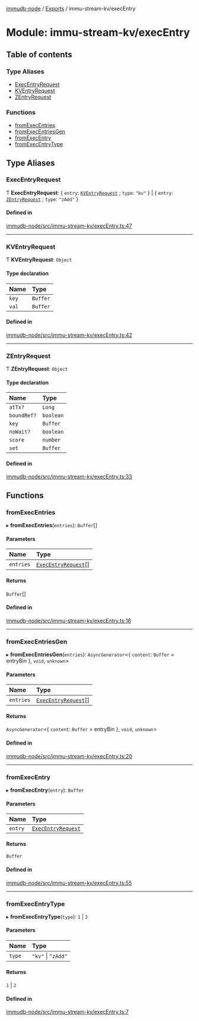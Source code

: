 [immudb-node](../README.md) / [Exports](../modules.md) / immu-stream-kv/execEntry

# Module: immu-stream-kv/execEntry

## Table of contents

### Type Aliases

- [ExecEntryRequest](immu_stream_kv_execEntry.md#execentryrequest)
- [KVEntryRequest](immu_stream_kv_execEntry.md#kventryrequest)
- [ZEntryRequest](immu_stream_kv_execEntry.md#zentryrequest)

### Functions

- [fromExecEntries](immu_stream_kv_execEntry.md#fromexecentries)
- [fromExecEntriesGen](immu_stream_kv_execEntry.md#fromexecentriesgen)
- [fromExecEntry](immu_stream_kv_execEntry.md#fromexecentry)
- [fromExecEntryType](immu_stream_kv_execEntry.md#fromexecentrytype)

## Type Aliases

### ExecEntryRequest

Ƭ **ExecEntryRequest**: { `entry`: [`KVEntryRequest`](immu_stream_kv_execEntry.md#kventryrequest) ; `type`: ``"kv"``  } \| { `entry`: [`ZEntryRequest`](immu_stream_kv_execEntry.md#zentryrequest) ; `type`: ``"zAdd"``  }

#### Defined in

[immudb-node/src/immu-stream-kv/execEntry.ts:47](https://github.com/user3232/node-immu-db/blob/30c0d74/immudb-node/src/immu-stream-kv/execEntry.ts#L47)

___

### KVEntryRequest

Ƭ **KVEntryRequest**: `Object`

#### Type declaration

| Name | Type |
| :------ | :------ |
| `key` | `Buffer` |
| `val` | `Buffer` |

#### Defined in

[immudb-node/src/immu-stream-kv/execEntry.ts:42](https://github.com/user3232/node-immu-db/blob/30c0d74/immudb-node/src/immu-stream-kv/execEntry.ts#L42)

___

### ZEntryRequest

Ƭ **ZEntryRequest**: `Object`

#### Type declaration

| Name | Type |
| :------ | :------ |
| `atTx?` | `Long` |
| `boundRef?` | `boolean` |
| `key` | `Buffer` |
| `noWait?` | `boolean` |
| `score` | `number` |
| `set` | `Buffer` |

#### Defined in

[immudb-node/src/immu-stream-kv/execEntry.ts:33](https://github.com/user3232/node-immu-db/blob/30c0d74/immudb-node/src/immu-stream-kv/execEntry.ts#L33)

## Functions

### fromExecEntries

▸ **fromExecEntries**(`entries`): `Buffer`[]

#### Parameters

| Name | Type |
| :------ | :------ |
| `entries` | [`ExecEntryRequest`](immu_stream_kv_execEntry.md#execentryrequest)[] |

#### Returns

`Buffer`[]

#### Defined in

[immudb-node/src/immu-stream-kv/execEntry.ts:16](https://github.com/user3232/node-immu-db/blob/30c0d74/immudb-node/src/immu-stream-kv/execEntry.ts#L16)

___

### fromExecEntriesGen

▸ **fromExecEntriesGen**(`entries`): `AsyncGenerator`<{ `content`: `Buffer` = entryBin }, `void`, `unknown`\>

#### Parameters

| Name | Type |
| :------ | :------ |
| `entries` | [`ExecEntryRequest`](immu_stream_kv_execEntry.md#execentryrequest)[] |

#### Returns

`AsyncGenerator`<{ `content`: `Buffer` = entryBin }, `void`, `unknown`\>

#### Defined in

[immudb-node/src/immu-stream-kv/execEntry.ts:20](https://github.com/user3232/node-immu-db/blob/30c0d74/immudb-node/src/immu-stream-kv/execEntry.ts#L20)

___

### fromExecEntry

▸ **fromExecEntry**(`entry`): `Buffer`

#### Parameters

| Name | Type |
| :------ | :------ |
| `entry` | [`ExecEntryRequest`](immu_stream_kv_execEntry.md#execentryrequest) |

#### Returns

`Buffer`

#### Defined in

[immudb-node/src/immu-stream-kv/execEntry.ts:55](https://github.com/user3232/node-immu-db/blob/30c0d74/immudb-node/src/immu-stream-kv/execEntry.ts#L55)

___

### fromExecEntryType

▸ **fromExecEntryType**(`type`): ``1`` \| ``2``

#### Parameters

| Name | Type |
| :------ | :------ |
| `type` | ``"kv"`` \| ``"zAdd"`` |

#### Returns

``1`` \| ``2``

#### Defined in

[immudb-node/src/immu-stream-kv/execEntry.ts:7](https://github.com/user3232/node-immu-db/blob/30c0d74/immudb-node/src/immu-stream-kv/execEntry.ts#L7)
